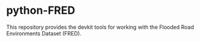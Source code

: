 # python-FRED
This repository provides the devkit tools for working with the Flooded Road Environments Dataset (FRED).
